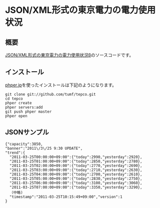 JSON/XML形式の東京電力の電力使用状況
================================

概要
----

[JSON/XML形式の東京電力の電力使用状況β](http://tepco.phper.jp)のソースコードです。

インストール
----------

[phper.jp](http://phper.jp)を使ったインストールは下記のようになります。

    git clone git://github.com/tumf/tepco.git
    cd tepco
    phper create
    phper servers:add
    git push phper master
    phper open

JSONサンプル
-----------

    {"capacity":3850,
    "banner":"2011\/3\/25 9:30 UPDATE",
    "trend":{
      "2011-03-25T00:00:00+09:00":{"today":2990,"yesterday":2920},
      "2011-03-25T01:00:00+09:00":{"today":2850,"yesterday":2780},
      "2011-03-25T02:00:00+09:00":{"today":2770,"yesterday":2690},
      "2011-03-25T03:00:00+09:00":{"today":2710,"yesterday":2630},
      "2011-03-25T04:00:00+09:00":{"today":2700,"yesterday":2610},
      "2011-03-25T05:00:00+09:00":{"today":2830,"yesterday":2750},
      "2011-03-25T06:00:00+09:00":{"today":3100,"yesterday":3060},
      "2011-03-25T07:00:00+09:00":{"today":3350,"yesterday":3290},
      （中略)
      "timestamp":"2011-03-25T10:15:49+09:00","version":1
    }
